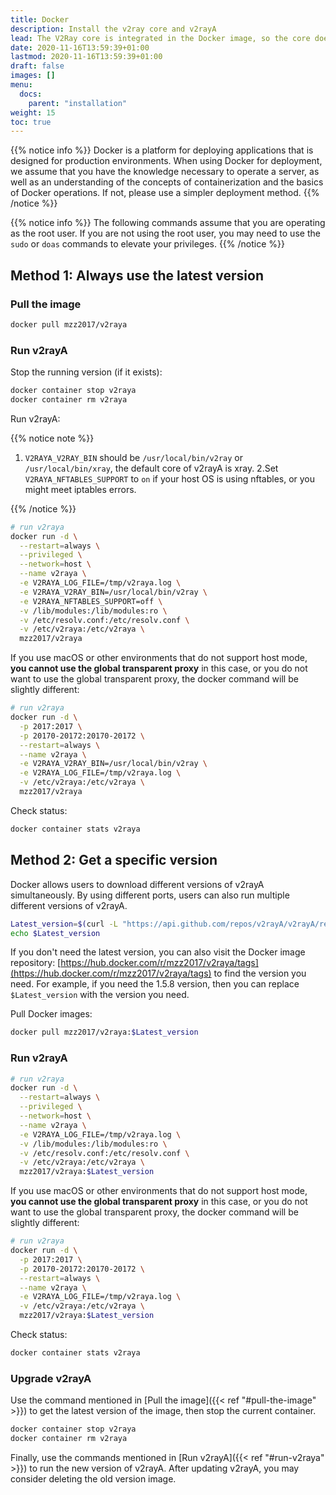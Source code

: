```yaml
---
title: Docker
description: Install the v2ray core and v2rayA
lead: The V2Ray core is integrated in the Docker image, so the core does not need to be installed.
date: 2020-11-16T13:59:39+01:00
lastmod: 2020-11-16T13:59:39+01:00
draft: false
images: []
menu:
  docs:
    parent: "installation"
weight: 15
toc: true
---
```


{{% notice info %}}
Docker is a platform for deploying applications that is designed for production environments. When using Docker for deployment, we assume that you have the knowledge necessary to operate a server, as well as an understanding of the concepts of containerization and the basics of Docker operations. If not, please use a simpler deployment method.
{{% /notice %}}

{{% notice info %}}
The following commands assume that you are operating as the root user. If you are not using the root user, you may need to use the `sudo` or `doas` commands to elevate your privileges.
{{% /notice %}}

## Method 1: Always use the latest version

### Pull the image

```sh
docker pull mzz2017/v2raya
```

### Run v2rayA

Stop the running version (if it exists):

```sh
docker container stop v2raya
docker container rm v2raya
```

Run v2rayA:

{{% notice note %}}

1. `V2RAYA_V2RAY_BIN` should be `/usr/local/bin/v2ray` or `/usr/local/bin/xray`, the default core of v2rayA is xray.
2.Set `V2RAYA_NFTABLES_SUPPORT` to `on` if your host OS is using nftables, or you might meet iptables errors.

{{% /notice %}}

```bash
# run v2raya
docker run -d \
  --restart=always \
  --privileged \
  --network=host \
  --name v2raya \
  -e V2RAYA_LOG_FILE=/tmp/v2raya.log \
  -e V2RAYA_V2RAY_BIN=/usr/local/bin/v2ray \
  -e V2RAYA_NFTABLES_SUPPORT=off \
  -v /lib/modules:/lib/modules:ro \
  -v /etc/resolv.conf:/etc/resolv.conf \
  -v /etc/v2raya:/etc/v2raya \
  mzz2017/v2raya
```

If you use macOS or other environments that do not support host mode, **you cannot use the global transparent proxy** in this case, or you do not want to use the global transparent proxy, the docker command will be slightly different:

```bash
# run v2raya
docker run -d \
  -p 2017:2017 \
  -p 20170-20172:20170-20172 \
  --restart=always \
  --name v2raya \
  -e V2RAYA_V2RAY_BIN=/usr/local/bin/v2ray \
  -e V2RAYA_LOG_FILE=/tmp/v2raya.log \
  -v /etc/v2raya:/etc/v2raya \
  mzz2017/v2raya
```

Check status:

```sh
docker container stats v2raya
```

## Method 2: Get a specific version

Docker allows users to download different versions of v2rayA simultaneously. By using different ports, users can also run multiple different versions of v2rayA.

```bash
Latest_version=$(curl -L "https://api.github.com/repos/v2rayA/v2rayA/releases/latest" | grep 'tag_name' | awk -F '"' '{print $4}' | awk -F 'v' '{print $2}')
echo $Latest_version
```

If you don't need the latest version, you can also visit the Docker image repository: [https://hub.docker.com/r/mzz2017/v2raya/tags](https://hub.docker.com/r/mzz2017/v2raya/tags) to find the version you need. For example, if you need the 1.5.8 version, then you can replace `$Latest_version` with the version you need.

Pull Docker images:

```sh
docker pull mzz2017/v2raya:$Latest_version
```

### Run v2rayA

```bash
# run v2raya
docker run -d \
  --restart=always \
  --privileged \
  --network=host \
  --name v2raya \
  -e V2RAYA_LOG_FILE=/tmp/v2raya.log \
  -v /lib/modules:/lib/modules:ro \
  -v /etc/resolv.conf:/etc/resolv.conf \
  -v /etc/v2raya:/etc/v2raya \
  mzz2017/v2raya:$Latest_version
```

If you use macOS or other environments that do not support host mode, **you cannot use the global transparent proxy** in this case, or you do not want to use the global transparent proxy, the docker command will be slightly different:

```bash
# run v2raya
docker run -d \
  -p 2017:2017 \
  -p 20170-20172:20170-20172 \
  --restart=always \
  --name v2raya \
  -e V2RAYA_LOG_FILE=/tmp/v2raya.log \
  -v /etc/v2raya:/etc/v2raya \
  mzz2017/v2raya:$Latest_version
```

Check status:

```sh
docker container stats v2raya
```

### Upgrade v2rayA

Use the command mentioned in [Pull the image]({{< ref "#pull-the-image" >}}) to get the latest version of the image, then stop the current container.

```sh
docker container stop v2raya
docker container rm v2raya
```

Finally, use the commands mentioned in [Run v2rayA]({{< ref "#run-v2raya" >}}) to run the new version of v2rayA. After updating v2rayA, you may consider deleting the old version image.
